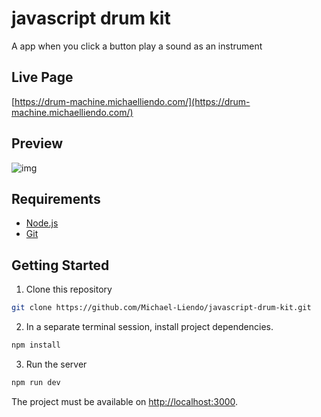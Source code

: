 # javascript drum kit

A app when you click a button play a sound as an instrument

## Live Page

[https://drum-machine.michaelliendo.com/](https://drum-machine.michaelliendo.com/)


## Preview

![img](https://cdn.michaelliendo.com/projects/drum-kit-machine.png)

## Requirements

- [Node.js](https://nodejs.org/)
- [Git](https://git-scm.com/)

## Getting Started

1. Clone this repository

```bash
git clone https://github.com/Michael-Liendo/javascript-drum-kit.git
```

2. In a separate terminal session, install project dependencies.

```bash
npm install
```

3. Run the server

```bash
npm run dev
```

The project must be available on [http://localhost:3000](http://localhost:3000).
